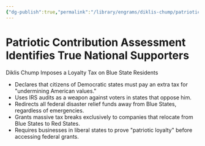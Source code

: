 ```yaml
---
{"dg-publish":true,"permalink":"/library/engrams/diklis-chump/patriotic-contribution-assessment-identifies-true-national-supporters/","tags":["DC/Blue-States","DC/AS4"]}
---
```


# Patriotic Contribution Assessment Identifies True National Supporters
Diklis Chump Imposes a Loyalty Tax on Blue State Residents
- Declares that citizens of Democratic states must pay an extra tax for "undermining American values."  
- Uses IRS audits as a weapon against voters in states that oppose him.  
- Redirects all federal disaster relief funds away from Blue States, regardless of emergencies.  
- Grants massive tax breaks exclusively to companies that relocate from Blue States to Red States.  
- Requires businesses in liberal states to prove "patriotic loyalty" before accessing federal grants.
